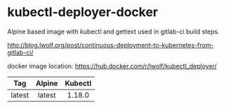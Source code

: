 # kubectl-deployer-docker

Alpine based image with kubectl and gettext used in gitlab-ci build steps.

http://blog.lwolf.org/post/continuous-deployment-to-kubernetes-from-gitlab-ci/

docker image location: https://hub.docker.com/r/lwolf/kubectl_deployer/

|  Tag   | Alpine | Kubectl |
| :----: | :----: | :-----: |
| latest | latest | 1.18.0  |

